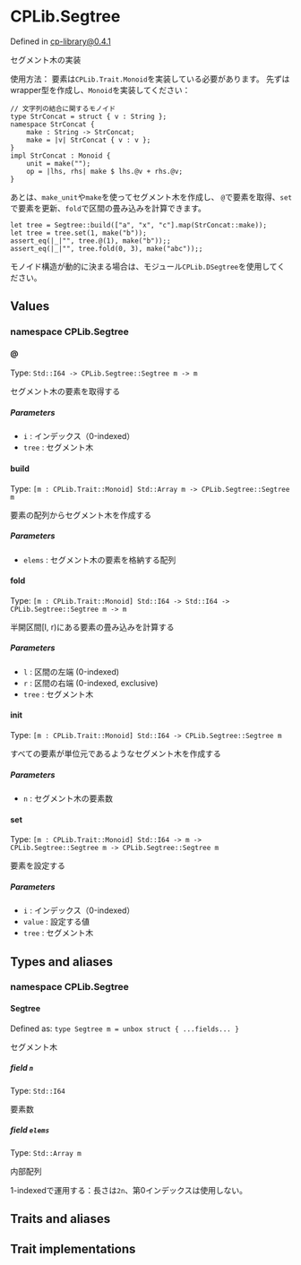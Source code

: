 # CPLib.Segtree

Defined in cp-library@0.4.1

セグメント木の実装

使用方法：
要素は`CPLib.Trait.Monoid`を実装している必要があります。
先ずはwrapper型を作成し、`Monoid`を実装してください：
```
// 文字列の結合に関するモノイド
type StrConcat = struct { v : String };
namespace StrConcat {
    make : String -> StrConcat;
    make = |v| StrConcat { v : v };
}
impl StrConcat : Monoid {
    unit = make("");
    op = |lhs, rhs| make $ lhs.@v + rhs.@v;
}
```
あとは、`make_unit`や`make`を使ってセグメント木を作成し、
`@`で要素を取得、`set`で要素を更新、`fold`で区間の畳み込みを計算できます。
```
let tree = Segtree::build(["a", "x", "c"].map(StrConcat::make));
let tree = tree.set(1, make("b"));
assert_eq(|_|"", tree.@(1), make("b"));;
assert_eq(|_|"", tree.fold(0, 3), make("abc"));;
```

モノイド構造が動的に決まる場合は、モジュール`CPLib.DSegtree`を使用してください。

## Values

### namespace CPLib.Segtree

#### @

Type: `Std::I64 -> CPLib.Segtree::Segtree m -> m`

セグメント木の要素を取得する

##### Parameters

- `i` : インデックス（0-indexed）
- `tree` : セグメント木

#### build

Type: `[m : CPLib.Trait::Monoid] Std::Array m -> CPLib.Segtree::Segtree m`

要素の配列からセグメント木を作成する

##### Parameters

- `elems` : セグメント木の要素を格納する配列

#### fold

Type: `[m : CPLib.Trait::Monoid] Std::I64 -> Std::I64 -> CPLib.Segtree::Segtree m -> m`

半開区間[l, r)にある要素の畳み込みを計算する

##### Parameters

- `l` : 区間の左端 (0-indexed)
- `r` : 区間の右端 (0-indexed, exclusive)
- `tree` : セグメント木

#### init

Type: `[m : CPLib.Trait::Monoid] Std::I64 -> CPLib.Segtree::Segtree m`

すべての要素が単位元であるようなセグメント木を作成する

##### Parameters

- `n` : セグメント木の要素数

#### set

Type: `[m : CPLib.Trait::Monoid] Std::I64 -> m -> CPLib.Segtree::Segtree m -> CPLib.Segtree::Segtree m`

要素を設定する

##### Parameters

- `i` : インデックス（0-indexed）
- `value` : 設定する値
- `tree` : セグメント木

## Types and aliases

### namespace CPLib.Segtree

#### Segtree

Defined as: `type Segtree m = unbox struct { ...fields... }`

セグメント木

##### field `n`

Type: `Std::I64`

要素数

##### field `elems`

Type: `Std::Array m`

内部配列

1-indexedで運用する：長さは`2n`、第0インデックスは使用しない。

## Traits and aliases

## Trait implementations